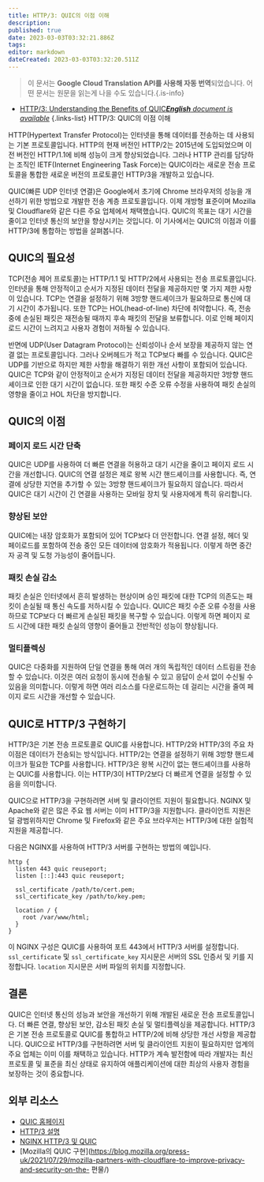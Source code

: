```yaml
---
title: HTTP/3: QUIC의 이점 이해
description: 
published: true
date: 2023-03-03T03:32:21.886Z
tags: 
editor: markdown
dateCreated: 2023-03-03T03:32:20.511Z
---
```


> 이 문서는 **Google Cloud Translation API를 사용해 자동 번역**되었습니다.
어떤 문서는 원문을 읽는게 나을 수도 있습니다.{.is-info}



- [HTTP/3: Understanding the Benefits of QUIC***English** document is available*](/en/Knowledge-base/Network/http3-understanding-the-benefits-of-quic)
{.links-list}
HTTP/3: QUIC의 이점 이해

HTTP(Hypertext Transfer Protocol)는 인터넷을 통해 데이터를 전송하는 데 사용되는 기본 프로토콜입니다. HTTP의 현재 버전인 HTTP/2는 2015년에 도입되었으며 이전 버전인 HTTP/1.1에 비해 성능이 크게 향상되었습니다. 그러나 HTTP 관리를 담당하는 조직인 IETF(Internet Engineering Task Force)는 QUIC이라는 새로운 전송 프로토콜을 통합한 새로운 버전의 프로토콜인 HTTP/3을 개발하고 있습니다.

QUIC(빠른 UDP 인터넷 연결)은 Google에서 초기에 Chrome 브라우저의 성능을 개선하기 위한 방법으로 개발한 전송 계층 프로토콜입니다. 이제 개방형 표준이며 Mozilla 및 Cloudflare와 같은 다른 주요 업체에서 채택했습니다. QUIC의 목표는 대기 시간을 줄이고 인터넷 통신의 보안을 향상시키는 것입니다. 이 기사에서는 QUIC의 이점과 이를 HTTP/3에 통합하는 방법을 살펴봅니다.

## QUIC의 필요성

TCP(전송 제어 프로토콜)는 HTTP/1.1 및 HTTP/2에서 사용되는 전송 프로토콜입니다. 인터넷을 통해 안정적이고 순서가 지정된 데이터 전달을 제공하지만 몇 가지 제한 사항이 있습니다. TCP는 연결을 설정하기 위해 3방향 핸드셰이크가 필요하므로 통신에 대기 시간이 추가됩니다. 또한 TCP는 HOL(head-of-line) 차단에 취약합니다. 즉, 전송 중에 손실된 패킷은 재전송될 때까지 후속 패킷의 전달을 보류합니다. 이로 인해 페이지 로드 시간이 느려지고 사용자 경험이 저하될 수 있습니다.

반면에 UDP(User Datagram Protocol)는 신뢰성이나 순서 보장을 제공하지 않는 연결 없는 프로토콜입니다. 그러나 오버헤드가 적고 TCP보다 빠를 수 있습니다. QUIC은 UDP를 기반으로 하지만 제한 사항을 해결하기 위한 개선 사항이 포함되어 있습니다. QUIC은 TCP와 같이 안정적이고 순서가 지정된 데이터 전달을 제공하지만 3방향 핸드셰이크로 인한 대기 시간이 없습니다. 또한 패킷 수준 오류 수정을 사용하여 패킷 손실의 영향을 줄이고 HOL 차단을 방지합니다.

## QUIC의 이점

### 페이지 로드 시간 단축

QUIC은 UDP를 사용하여 더 빠른 연결을 허용하고 대기 시간을 줄이고 페이지 로드 시간을 개선합니다. QUIC의 연결 설정은 제로 왕복 시간 핸드셰이크를 사용합니다. 즉, 연결에 상당한 지연을 추가할 수 있는 3방향 핸드셰이크가 필요하지 않습니다. 따라서 QUIC은 대기 시간이 긴 연결을 사용하는 모바일 장치 및 사용자에게 특히 유리합니다.

### 향상된 보안

QUIC에는 내장 암호화가 포함되어 있어 TCP보다 더 안전합니다. 연결 설정, 헤더 및 페이로드를 포함하여 전송 중인 모든 데이터에 암호화가 적용됩니다. 이렇게 하면 중간자 공격 및 도청 가능성이 줄어듭니다.

### 패킷 손실 감소

패킷 손실은 인터넷에서 흔히 발생하는 현상이며 승인 패킷에 대한 TCP의 의존도는 패킷이 손실될 때 통신 속도를 저하시킬 수 있습니다. QUIC은 패킷 수준 오류 수정을 사용하므로 TCP보다 더 빠르게 손실된 패킷을 복구할 수 있습니다. 이렇게 하면 페이지 로드 시간에 대한 패킷 손실의 영향이 줄어들고 전반적인 성능이 향상됩니다.

### 멀티플렉싱

QUIC은 다중화를 지원하여 단일 연결을 통해 여러 개의 독립적인 데이터 스트림을 전송할 수 있습니다. 이것은 여러 요청이 동시에 전송될 수 있고 응답이 순서 없이 수신될 수 있음을 의미합니다. 이렇게 하면 여러 리소스를 다운로드하는 데 걸리는 시간을 줄여 페이지 로드 시간을 개선할 수 있습니다.

## QUIC로 HTTP/3 구현하기

HTTP/3은 기본 전송 프로토콜로 QUIC를 사용합니다. HTTP/2와 HTTP/3의 주요 차이점은 데이터가 전송되는 방식입니다. HTTP/2는 연결을 설정하기 위해 3방향 핸드셰이크가 필요한 TCP를 사용합니다. HTTP/3은 왕복 시간이 없는 핸드셰이크를 사용하는 QUIC를 사용합니다. 이는 HTTP/3이 HTTP/2보다 더 빠르게 연결을 설정할 수 있음을 의미합니다.

QUIC으로 HTTP/3을 구현하려면 서버 및 클라이언트 지원이 필요합니다. NGINX 및 Apache와 같은 많은 주요 웹 서버는 이미 HTTP/3을 지원합니다. 클라이언트 지원은 덜 광범위하지만 Chrome 및 Firefox와 같은 주요 브라우저는 HTTP/3에 대한 실험적 지원을 제공합니다.

다음은 NGINX를 사용하여 HTTP/3 서버를 구현하는 방법의 예입니다.

```nginx
http {
  listen 443 quic reuseport;
  listen [::]:443 quic reuseport;

  ssl_certificate /path/to/cert.pem;
  ssl_certificate_key /path/to/key.pem;

  location / {
    root /var/www/html;
  }
}
```

이 NGINX 구성은 QUIC를 사용하여 포트 443에서 HTTP/3 서버를 설정합니다. `ssl_certificate` 및 `ssl_certificate_key` 지시문은 서버의 SSL 인증서 및 키를 지정합니다. `location` 지시문은 서버 파일의 위치를 지정합니다.

## 결론

QUIC은 인터넷 통신의 성능과 보안을 개선하기 위해 개발된 새로운 전송 프로토콜입니다. 더 빠른 연결, 향상된 보안, 감소된 패킷 손실 및 멀티플렉싱을 제공합니다. HTTP/3은 기본 전송 프로토콜로 QUIC를 통합하고 HTTP/2에 비해 상당한 개선 사항을 제공합니다. QUIC으로 HTTP/3를 구현하려면 서버 및 클라이언트 지원이 필요하지만 업계의 주요 업체는 이미 이를 채택하고 있습니다. HTTP가 계속 발전함에 따라 개발자는 최신 프로토콜 및 표준을 최신 상태로 유지하여 애플리케이션에 대한 최상의 사용자 경험을 보장하는 것이 중요합니다.

## 외부 리소스

- [QUIC 홈페이지](https://www.chromium.org/quic)
- [HTTP/3 설명](https://http3-explained.haxx.se/)
- [NGINX HTTP/3 및 QUIC](https://www.nginx.com/blog/nginx-1-19-0-released/)
- [Mozilla의 QUIC 구현](https://blog.mozilla.org/press-uk/2021/07/29/mozilla-partners-with-cloudflare-to-improve-privacy-and-security-on-the- 편물/)